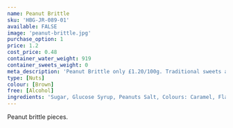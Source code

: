 ```yaml
---
name: Peanut Brittle
sku: 'HBG-JR-089-01'
available: FALSE
image: 'peanut-brittle.jpg'
purchase_option: 1
price: 1.2
cost_price: 0.48
container_water_weight: 919
container_sweets_weight: 0
meta_description: 'Peanut Brittle only £1.20/100g. Traditional sweets and more at Humbugs Confectionery Store. Specialists in satisfying your sweet tooth!'
type: [Nuts]
colour: [Brown]
free: [Alcohol]
ingredients: 'Sugar, Glucose Syrup, Peanuts Salt, Colours: Caramel, Flavours: Caramel'
---
```

Peanut brittle pieces.